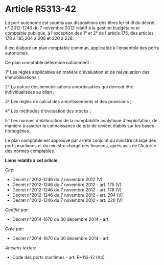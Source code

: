 # Article R5313-42

Le port autonome est soumis aux dispositions des titres Ier et III du décret n° 2012-1246 du 7 novembre 2012 relatif à la
gestion budgétaire et comptable publique, à l'exception des 1° et 2° de l'article 175, des articles 178 à 185,204 à 208 et
220 à 228. 

Il est élaboré un plan comptable commun, applicable à l'ensemble des ports autonomes. 

Ce plan comptable détermine notamment : 

1° Les règles applicables en matière d'évaluation et de réévaluation des immobilisations ; 

2° La nature des immobilisations amortissables qui devront être individualisées au bilan ; 

3° Les règles de calcul des amortissements et des provisions ; 

4° Les méthodes d'évaluation des stocks ; 

5° Les normes d'élaboration de la comptabilité analytique d'exploitation, de manière à assurer la connaissance de prix de
revient établis sur les bases homogènes. 

Le plan comptable est approuvé par arrêté conjoint du ministre chargé des ports maritimes et du ministre chargé des finances,
après avis de l'Autorité des normes comptables.

**Liens relatifs à cet article**

_Cite_:

  - Décret n°2012-1246 du 7 novembre 2012 (V)
  - Décret n°2012-1246 du 7 novembre 2012 - art. 175 (V)
  - Décret n°2012-1246 du 7 novembre 2012 - art. 178 (V)
  - Décret n°2012-1246 du 7 novembre 2012 - art. 204 (V)
  - Décret n°2012-1246 du 7 novembre 2012 - art. 220 (V)

_Codifié par_:

  - Décret n°2014-1670 du 30 décembre 2014 - art.

_Créé par_:

  - Décret n°2014-1670 du 30 décembre 2014 - art.

_Anciens textes_:

  - Code des ports maritimes - art. R*113-12 (Ab)
